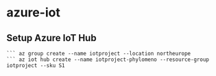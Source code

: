 # azure-iot

## Setup Azure IoT Hub

``` az login
``` az group create --name iotproject --location northeurope
``` az iot hub create --name iotproject-phylomeno --resource-group iotproject --sku S1
